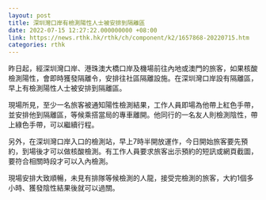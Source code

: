 ```yaml
---
layout: post
title: 深圳灣口岸有檢測陽性人士被安排到隔離區
date: 2022-07-15 12:27:22.000000000 +08:00
link: https://news.rthk.hk/rthk/ch/component/k2/1657868-20220715.htm
categories: rthk
---
```


昨日起，經深圳灣口岸、港珠澳大橋口岸及機場前往內地或澳門的旅客，如果核酸檢測陽性，會即時獲發隔離令，安排往社區隔離設施。在深圳灣口岸設有隔離區，早上有檢測陽性人士被安排到隔離區。

現場所見，至少一名旅客被通知陽性檢測結果，工作人員即場為他帶上紅色手帶，並安排他到隔離區，等候乘搭當局的專車離開。他同行的一名友人則檢測陰性，帶上綠色手帶，可以繼續行程。

另外，在深圳灣口岸入口的檢測站，早上7時半開放運作，今日開始旅客要先預約，到場後才可以做核酸檢測。有工作人員要求旅客出示預約的短訊或網頁截圖，要符合相關時段才可以入內檢測。

現場安排大致順暢，未見有排隊等候檢測的人龍，接受完檢測的旅客，大約1個多小時、獲發陰性結果後就可以過關。
